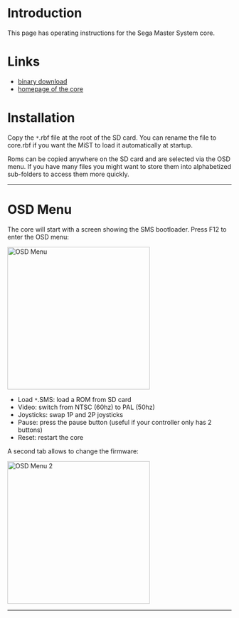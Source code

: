 # Introduction #

This page has operating instructions for the Sega Master System core.


# Links #

  * [binary download](https://github.com/mist-devel/mist-binaries/tree/master/cores/sms)
  * [homepage of the core](http://fpga-hacks.blogspot.de/)

# Installation #

Copy the `*`.rbf file at the root of the SD card.
You can rename the file to core.rbf if you want the MiST to load it automatically at startup.

Roms can be copied anywhere on the SD card and are selected via the OSD menu.
If you have many files you might want to store them into alphabetized sub-folders to access them more quickly.


---


# OSD Menu #

The core will start with a screen showing the SMS bootloader. Press F12 to enter the OSD menu:

<img src='https://raw.githubusercontent.com/wiki/mist-devel/mist-board/img_docs/sms_osd1.jpg' title='OSD Menu' width='320px' />

  * Load `*`.SMS: load a ROM from SD card
  * Video: switch from NTSC (60hz) to PAL (50hz)
  * Joysticks: swap 1P and 2P joysticks
  * Pause: press the pause button (useful if your controller only has 2 buttons)
  * Reset: restart the core

A second tab allows to change the firmware:

<img src='https://raw.githubusercontent.com/wiki/mist-devel/mist-board/img_docs/sms_osd2.jpg' title='OSD Menu 2' width='320px' />


---